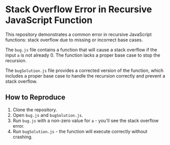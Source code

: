 # Stack Overflow Error in Recursive JavaScript Function

This repository demonstrates a common error in recursive JavaScript functions: stack overflow due to missing or incorrect base cases.

The `bug.js` file contains a function that will cause a stack overflow if the input `a` is not already 0. The function lacks a proper base case to stop the recursion.

The `bugSolution.js` file provides a corrected version of the function, which includes a proper base case to handle the recursion correctly and prevent a stack overflow.

## How to Reproduce

1. Clone the repository.
2. Open `bug.js` and `bugSolution.js`.
3. Run `bug.js` with a non-zero value for `a` - you'll see the stack overflow error.
4. Run `bugSolution.js` - the function will execute correctly without crashing. 
